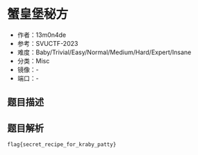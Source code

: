 # 蟹皇堡秘方

- 作者：13m0n4de
- 参考：SVUCTF-2023
- 难度：Baby/Trivial/Easy/Normal/Medium/Hard/Expert/Insane
- 分类：Misc
- 镜像：-
- 端口：-

## 题目描述

<description>

## 题目解析

```
flag{secret_recipe_for_kraby_patty}
```

